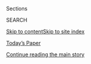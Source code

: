 <div id="app">

<div>

<div class="NYTAppHideMasthead css-zz1s19 e1suatyy0">

<div class="section css-ui9rw0 e1suatyy2">

<div class="css-11hrj97 er09x8g0">

<div class="css-6n7j50">

</div>

<span class="css-1dv1kvn">Sections</span>

<div class="css-10488qs">

<span class="css-1dv1kvn">SEARCH</span>

</div>

[Skip to content](#site-content)[Skip to site
index](#site-index)

</div>

<div class="css-10698na e1huz5gh0">

</div>

</div>

<div id="masthead-bar-one" class="section hasLinks css-15hmgas e1csuq9d3">

<div class="css-uqyvli e1csuq9d0">

</div>

<div class="css-1uqjmks e1csuq9d1">

</div>

<div class="css-9e9ivx">

[](https://myaccount.nytimes3xbfgragh.onion/auth/login?response_type=cookie&client_id=vi)

</div>

<div class="css-1bvtpon e1csuq9d2">

[Today’s Paper](https://www.nytimes3xbfgragh.onion/section/todayspaper)

</div>

</div>

</div>

</div>

<div data-aria-hidden="false">

<div id="site-content" data-role="main">

<div class="css-1ffjgkm">

</div>

<div id="top-wrapper" class="css-15p45cc eaca97t0" type="top">

<div id="top-slug" class="css-19x0jxb eaca97t1" hidden="">

Advertisement

</div>

[Continue reading the main
story](#after-top)

<div class="ad top-wrapper" style="text-align:center;height:100%;display:block;min-height:90px">

<div id="top" class="place-ad" data-position="top" data-size-key="top">

</div>

</div>

<div id="after-top">

</div>

</div>

<div id="collection-the-91618-issue" class="section css-15h4p1b e9abtgs0">

<div class="css-1j21atc e1svk9qx1">

<div class="css-fmiefx e1svk9qx2">

<div class="css-1hk7r2m eu54l5x0">

<div id="sponsor-wrapper" class="css-7a1pgi eaca97t0" type="sponsor" hidden="">

<div id="sponsor-slug" class="css-1l4mleb eaca97t1" hidden="">

Supported by

</div>

[Continue reading the main
story](#after-sponsor)

<div id="sponsor" class="ad sponsor-wrapper" style="text-align:left;height:100%;display:block">

</div>

<div id="after-sponsor">

</div>

</div>

</div>

### <span class="css-15smmd5 ezz4tcd1">[Magazine](/section/magazine)</span>

</div>

<div class="css-nfcc9b e1svk9qx3">

<div class="css-vl9dhg e1svk9qx5">

<div class="css-1nrhkj6 e1svk9qx6">

# The 9.16.18 Issue

<div class="follow-button-placeholder" data-collection-id="">

</div>

</div>

</div>

</div>

</div>

<div class="css-4svvz1 ekkqrpp0">

<div id="collection-highlights-container" class="section css-18l1u7x e46isfb1">

<div class="template-1 css-gfgt40 ekkqrpp1">

## Highlights

1.  ![<span class="css-13wzayb e1oaj3zl2"><span class="css-1dv1kvn">Credit</span>Alex
    Prager for The New York Times. Painting by Vanessa
    Prager.</span>](https://static01.graylady3jvrrxbe.onion/images/2018/09/16/magazine/16mag-rudolph1-copy/16mag-rudolph1-jumbo.png)
    
    <div class="css-gjijuv">
    
    ### Feature
    
    ## [How Maya Rudolph Became the Master of Impressions](/2018/09/14/magazine/maya-rudolph-snl-amazon-forever.html)
    
    The actress and comedian can move up and down the scales of race,
    age and gender with hilarious ease — a talent that grew from finding
    her place in a world where no one looked like
    her.
    
    <span class="css-1oaezp0"></span><span class="css-1q6w006 e4e4i5l3"></span><span class="css-9voj2j">By
    <span class="css-1baulvz last-byline" itemprop="name">Caity
    Weaver</span></span>
    
    </div>

2.  ![<span class="css-1samh1w e1oaj3zl2"><span class="css-1dv1kvn">Credit</span>Richard
    Burbridge for The New York
    Times</span>](https://static01.graylady3jvrrxbe.onion/images/2018/09/16/magazine/16Fukunaga1/16Fukunaga1-videoLarge.png)
    
    <div class="css-10wtrbd">
    
    ### Feature
    
    ## [‘True Detective’ Director Cary Fukunaga Is Bringing His Obsessions to Netflix](/2018/09/11/magazine/true-detective-director-cary-fukunaga-netflix-maniac.html)
    
    With the new show ‘Maniac,’ he continues bringing an auteur’s
    sensibility — and a fanatical attention to detail — to the small
    screen.
    
    <span class="css-1oaezp0"></span><span class="css-1q6w006 e4e4i5l3"></span><span class="css-9voj2j">By
    <span class="css-1baulvz last-byline" itemprop="name">Willa
    Paskin</span></span>
    
    </div>

3.  ![<span class="css-1samh1w e1oaj3zl2"><span class="css-1dv1kvn">Credit</span>Devin
    Yalkin for The New York
    Times</span>](https://static01.graylady3jvrrxbe.onion/images/2018/09/16/magazine/16Poverty2-promo/16Poverty2-videoLarge.png)
    
    <div class="css-10wtrbd">
    
    ### Feature
    
    ## [Americans Want to Believe Jobs Are the Solution to Poverty. They’re Not.](/2018/09/11/magazine/americans-jobs-poverty-homeless.html)
    
    U.S. unemployment is down and jobs are going unfilled. But for
    people without much education, the real question is: Do those jobs
    pay enough to live
    on?
    
    <span class="css-1oaezp0"></span><span class="css-1q6w006 e4e4i5l3"></span><span class="css-9voj2j">By
    <span class="css-1baulvz last-byline" itemprop="name">Matthew
    Desmond</span></span>
    
    </div>

4.  ![<span class="css-1samh1w e1oaj3zl2"><span class="css-1dv1kvn">Credit</span>Noel
    Spirandelli for The New York
    Times</span>](https://static01.graylady3jvrrxbe.onion/images/2018/09/16/magazine/16mag-mason-slide-1CCL/16mag-mason-slide-1CCL-videoLarge-v2.jpg)
    
    <div class="css-10wtrbd">
    
    ### Feature
    
    ## [‘If This Book Is Not Expressing Everything, What Am I Doing With My Life?’](/2018/09/12/magazine/if-this-book-is-not-expressing-everything-what-am-i-doing-with-my-life.html)
    
    Daniel Mason, a 42-year-old practicing psychiatrist, spent 14 years
    writing his latest novel, his first about a doctor — and the costly
    mistakes he
    makes.
    
    <span class="css-1oaezp0"></span><span class="css-1q6w006 e4e4i5l3"></span><span class="css-9voj2j">By
    <span class="css-1baulvz last-byline" itemprop="name">Wyatt
    Mason</span></span>
    
    </div>

</div>

<div class="css-1xdhyk6 e46isfb0">

<div class="css-zk12ih ef6si7p0">

1.  ### First Words
    
    ![<span class="css-2s0ord e1oaj3zl2"><span class="css-1dv1kvn">Credit</span>Illustration
    by Derek
    Brahney</span>](https://static01.graylady3jvrrxbe.onion/images/2018/09/16/magazine/16mag-FirstWords-image1/16mag-FirstWords-image1-videoLarge.png)
    
    <div class="css-10wtrbd">
    
    ## [A Trail of ‘Bread Crumbs,’ Leading Conspiracy Theorists Into the Wilderness](/2018/09/11/magazine/a-trail-of-bread-crumbs-leading-conspiracy-theorists-into-the-wilderness.html)
    
    Followers of the bizarre “QAnon” theory imagine they can follow
    preposterous internet hints to some great truth. But that’s rarely
    where a trail of crumbs takes
    you.
    
    <span class="css-me3p27"></span><span class="css-1q6w006 e4e4i5l3"></span><span class="css-9voj2j">By
    <span class="css-1baulvz last-byline" itemprop="name">Mattathias
    Schwartz</span></span>
    
    </div>

2.  ### Diagnosis
    
    ![<span class="css-2s0ord e1oaj3zl2"><span class="css-1dv1kvn">Credit</span>Illustration
    by Andreas
    Samuelsson</span>](https://static01.graylady3jvrrxbe.onion/images/2018/09/16/magazine/16mag-Diagnosis-image1/16mag-Diagnosis-image1-videoLarge.png)
    
    <div class="css-10wtrbd">
    
    ## [Traveling in Vietnam, His Leg Swelled Terribly. Had He Caught Something?](/2018/09/12/magazine/traveling-in-vietnam-his-leg-swelled-terribly-had-he-caught-something.html)
    
    It started with vomiting after a day of sightseeing and ended with
    edema that just wouldn’t go
    away.
    
    <span class="css-me3p27"></span><span class="css-1q6w006 e4e4i5l3"></span><span class="css-9voj2j">By
    <span class="css-1baulvz last-byline" itemprop="name">Lisa Sanders,
    M.D.</span></span>
    
    </div>

3.  ### The Ethicist
    
    ![<span class="css-2s0ord e1oaj3zl2"><span class="css-1dv1kvn">Credit</span>
    Tomi
    Um</span>](https://static01.graylady3jvrrxbe.onion/images/2018/09/16/magazine/16mag-ethicist-image1/16mag-ethicist-image1-videoLarge.jpg)
    
    <div class="css-10wtrbd">
    
    ## [What Should I Do With Old Racist Memorabilia?](/2018/09/11/magazine/what-should-i-do-with-old-racist-memorabilia.html)
    
    The magazine’s Ethicist columnist on preserving racially prejudiced
    — or otherwise bigoted — historical
    artifacts.
    
    <span class="css-me3p27"></span><span class="css-1q6w006 e4e4i5l3"></span><span class="css-9voj2j">By
    <span class="css-1baulvz last-byline" itemprop="name">Kwame Anthony
    Appiah</span></span>
    
    </div>

4.  ### On Technology
    
    ![<span class="css-2s0ord e1oaj3zl2"><span class="css-1dv1kvn">Credit</span>Illustration
    by Jon
    Han</span>](https://static01.graylady3jvrrxbe.onion/images/2018/09/16/magazine/16mag-ontech-image1/16mag-ontech-image1-videoLarge.png)
    
    <div class="css-10wtrbd">
    
    ## [Google Knows Where You’ve Been, but Does It Know Who You Are?](/2018/09/12/magazine/google-maps-location-data-privacy.html)
    
    How looking at the location data that the company collects about you
    lets you see yourself in a whole new
    way.
    
    <span class="css-me3p27"></span><span class="css-1q6w006 e4e4i5l3"></span><span class="css-9voj2j">By
    <span class="css-1baulvz last-byline" itemprop="name">John
    Herrman</span></span>
    
    </div>

5.  ### Eat
    
    ![<span class="css-2s0ord e1oaj3zl2"><span class="css-1dv1kvn">Credit</span>Gentl
    and Hyers for The New York Times. Food stylist: Maggie Ruggiero.
    Prop stylist: Rebecca
    Bartoshesky.</span>](https://static01.graylady3jvrrxbe.onion/images/2018/09/16/magazine/16mag-eat/16mag-eat-videoLarge.png)
    
    <div class="css-10wtrbd">
    
    ## [Spoil Them a Little With Homemade French Fries](/2018/09/12/magazine/homemade-french-fries-kids.html)
    
    For special occasions, or just because your kids are home with
    you.
    
    <span class="css-me3p27"></span><span class="css-1q6w006 e4e4i5l3"></span><span class="css-9voj2j">By
    <span class="css-1baulvz last-byline" itemprop="name">Gabrielle
    Hamilton</span></span>
    
    </div>

</div>

</div>

<div class="css-1xdhyk6 e46isfb0">

<div class="css-zk12ih ef6si7p0">

1.  ### Talk
    
    ![<span class="css-2s0ord e1oaj3zl2"><span class="css-1dv1kvn">Credit</span>Celeste
    Sloman for The New York
    Times</span>](https://static01.graylady3jvrrxbe.onion/images/2018/09/16/magazine/16mag-talk-image2/16mag-talk-image2-videoLarge.jpg)
    
    <div class="css-10wtrbd">
    
    ## [John Kerry Says the World Is Worried About America](/2018/09/12/magazine/john-kerry-says-the-world-is-worried-about-america.html)
    
    The former politician on John McCain, the senatorial virtues of a
    military background and the absurdity of withdrawing from the
    Trans-Pacific
    Partnership.
    
    <span class="css-me3p27"></span><span class="css-1q6w006 e4e4i5l3"></span><span class="css-9voj2j">Interview
    by <span class="css-1baulvz last-byline" itemprop="name">Audie
    Cornish</span></span>
    
    </div>

2.  ### Letter of Recommendation
    
    ![<span class="css-2s0ord e1oaj3zl2"><span class="css-1dv1kvn">Credit</span>Wurts
    Brothers/Museum of the City of New
    York</span>](https://static01.graylady3jvrrxbe.onion/images/2018/09/16/magazine/16mag-LOR/16mag-LOR-videoLarge.png)
    
    <div class="css-10wtrbd">
    
    ## [Letter of Recommendation: Murphy Beds](/2018/09/13/magazine/letter-of-recommendation-murphy-beds.html)
    
    The grandfather of moving furniture is looking as good as it has in
    decades.
    
    <span class="css-me3p27"></span><span class="css-1q6w006 e4e4i5l3"></span><span class="css-9voj2j">By
    <span class="css-1baulvz last-byline" itemprop="name">Jody
    Rosen</span></span>
    
    </div>

3.  ### New Sentences
    
    ![<span class="css-2s0ord e1oaj3zl2"><span class="css-1dv1kvn">Credit</span></span>](https://static01.graylady3jvrrxbe.onion/images/2018/09/16/magazine/16mag-newsentences1/16mag-newsentences1-videoLarge.jpg)
    
    <div class="css-10wtrbd">
    
    ## [New Sentences: From Chelsea Hodson’s ‘Tonight I’m Someone Else’](/2018/09/11/magazine/new-sentences-from-chelsea-hodsons-tonight-im-someone-else.html)
    
    On the joy of being almost
    done.
    
    <span class="css-me3p27"></span><span class="css-1q6w006 e4e4i5l3"></span><span class="css-9voj2j">By
    <span class="css-1baulvz last-byline" itemprop="name">Sam
    Anderson</span></span>
    
    </div>

4.  ### Poem
    
    ![<span class="css-2s0ord e1oaj3zl2"><span class="css-1dv1kvn">Credit</span></span>](https://static01.graylady3jvrrxbe.onion/images/2018/09/16/magazine/16mag-poem-image1/16mag-poem-image1-videoLarge.jpg)
    
    <div class="css-10wtrbd">
    
    ## [Poem: On a Line by Proust](/2018/09/13/magazine/poem-on-a-line-by-proust.html)
    
    Selected by Rita
    Dove.
    
    <span class="css-me3p27"></span><span class="css-1q6w006 e4e4i5l3"></span><span class="css-9voj2j">By
    <span class="css-1baulvz last-byline" itemprop="name">Adam
    Giannelli</span></span>
    
    </div>

5.  ### Judge John Hodgman
    
    ![<span class="css-2s0ord e1oaj3zl2"><span class="css-1dv1kvn">Credit</span>Kyle
    Hilton</span>](https://static01.graylady3jvrrxbe.onion/images/2018/04/08/magazine/mag-hodgman-image/08mag-hodgman-videoLarge.png)
    
    <div class="css-10wtrbd">
    
    ## [Judge John Hodgman on a Garage Mural](/2018/09/13/magazine/judge-john-hodgman-on-a-garage-mural.html)
    
    Which takes priority, recreating a geometric pattern from Pinterest
    or repainting the
    kitchen?
    
    <span class="css-me3p27"></span><span class="css-1q6w006 e4e4i5l3"></span><span class="css-9voj2j">By
    <span class="css-1baulvz last-byline" itemprop="name">John
    Hodgman</span></span>
    
    </div>

</div>

</div>

</div>

<div id="mid1-wrapper" class="css-1mn4oms eaca97t0" type="rank">

<div id="mid1-slug" class="css-1tag3rd eaca97t1">

Advertisement

</div>

[Continue reading the main
story](#after-mid1)

<div id="mid1" class="ad mid1-wrapper" style="text-align:center;height:100%;display:block">

</div>

<div id="after-mid1">

</div>

</div>

</div>

</div>

</div>

## Site Index

<div>

</div>

## Site Information Navigation

  - [© <span>2020</span> <span>The New York Times
    Company</span>](https://help.nytimes3xbfgragh.onion/hc/en-us/articles/115014792127-Copyright-notice)

<!-- end list -->

  - [NYTCo](https://www.nytco.com/)
  - [Contact
    Us](https://help.nytimes3xbfgragh.onion/hc/en-us/articles/115015385887-Contact-Us)
  - [Work with us](https://www.nytco.com/careers/)
  - [Advertise](https://nytmediakit.com/)
  - [T Brand Studio](http://www.tbrandstudio.com/)
  - [Your Ad
    Choices](https://www.nytimes3xbfgragh.onion/privacy/cookie-policy#how-do-i-manage-trackers)
  - [Privacy](https://www.nytimes3xbfgragh.onion/privacy)
  - [Terms of
    Service](https://help.nytimes3xbfgragh.onion/hc/en-us/articles/115014893428-Terms-of-service)
  - [Terms of
    Sale](https://help.nytimes3xbfgragh.onion/hc/en-us/articles/115014893968-Terms-of-sale)
  - [Site
    Map](https://spiderbites.nytimes3xbfgragh.onion)
  - [Help](https://help.nytimes3xbfgragh.onion/hc/en-us)
  - [Subscriptions](https://www.nytimes3xbfgragh.onion/subscription?campaignId=37WXW)

</div>

</div>
